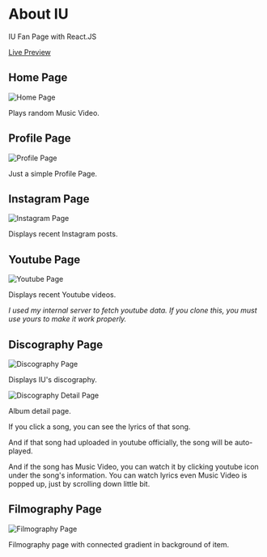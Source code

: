 # About IU

IU Fan Page with React.JS

[Live Preview](https://marshall-ku.com/IU/)

## Home Page

![Home Page](https://blog.kakaocdn.net/dn/SH5ph/btqGTmJnBYj/nmQrO6U8mxnvlhxKmnyxNK/img.png)

Plays random Music Video.

## Profile Page

![Profile Page](https://blog.kakaocdn.net/dn/YML4z/btqGX24BjIH/kqFj3OPyU5e44OWCziJMlK/img.png)

Just a simple Profile Page.

## Instagram Page

![Instagram Page](https://blog.kakaocdn.net/dn/d5AsnF/btqG1XgOdZb/et4jiO3n0YkK5YyGYlpFE1/img.png)

Displays recent Instagram posts.

## Youtube Page

![Youtube Page](https://blog.kakaocdn.net/dn/w1WvI/btqG1WWw4iK/Sj4XnKMnGK62lLGlwXhKsk/img.png)

Displays recent Youtube videos.

_I used my internal server to fetch youtube data. If you clone this, you must use yours to make it work properly._

## Discography Page

![Discography Page](https://blog.kakaocdn.net/dn/I2irp/btqGVwLSldx/kWsHXaUQpkk8jGzXUczpy1/img.png)

Displays IU's discography.

![Discography Detail Page](https://blog.kakaocdn.net/dn/dlRgqp/btqGYLOJrDT/6zR5KJmUJjkkT09DeYk9iK/img.png)

Album detail page.

If you click a song, you can see the lyrics of that song.

And if that song had uploaded in youtube officially, the song will be auto-played.

And if the song has Music Video, you can watch it by clicking youtube icon under the song's information.
You can watch lyrics even Music Video is popped up, just by scrolling down little bit.

## Filmography Page

![Filmography Page](https://blog.kakaocdn.net/dn/UFaB2/btqGULvMUAe/0uTRKeKJQ7bQ5OLHdCYGJk/img.png)

Filmography page with connected gradient in background of item.
